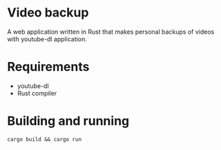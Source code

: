 Video backup
============

A web application written in Rust that makes personal backups of videos with
youtube-dl application.

Requirements
============

* youtube-dl
* Rust compiler

Building and running
====================

```cargo build && cargo run```
